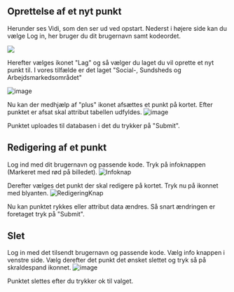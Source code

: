 ## Oprettelse af et nyt punkt
Herunder ses Vidi, som den ser ud ved opstart. Nederst i højere side kan du vælge Log in, her bruger du dit brugernavn samt kodeordet.

![](https://user-images.githubusercontent.com/49276387/55557514-4155f880-56ea-11e9-9d31-5c0d52c827ef.png)

Herefter vælges ikonet "Lag" og så vælger du laget du vil oprette et nyt punkt til. I vores tilfælde er det laget "Social-, Sundsheds og Arbejdsmarkedsområdet"

![image](https://user-images.githubusercontent.com/49276387/55613083-1622e600-578a-11e9-91fc-2a57c1a1d432.png)

Nu kan der medhjælp af "plus" ikonet afsættes et punkt på kortet. Efter punktet er afsat skal attribut tabellen udfyldes. 
![image](https://user-images.githubusercontent.com/49276387/55613282-a4976780-578a-11e9-84f4-89a832f0e8cb.png)

Punktet uploades til databasen i det du trykker på "Submit". 
 
## Redigering af et punkt
Log ind med dit brugernavn og passende kode. Tryk på infoknappen (Markeret med rød på billedet). 
![Infoknap](https://user-images.githubusercontent.com/49276387/63855244-3eacb600-c99f-11e9-8be1-01b071c0e2b6.PNG)


Derefter vælges det punkt der skal redigere på kortet. Tryk nu på ikonnet med blyanten. 
![RedigeringKnap](https://user-images.githubusercontent.com/49276387/63855725-68b2a800-c9a0-11e9-87f4-54bb06bb2828.PNG)

Nu kan punktet rykkes eller attribut data ændres. Så snart ændringen er foretaget tryk på "Submit". 
 
## Slet
Log in med det tilsendt brugernavn og passende kode. Vælg info knappen i venstre side. Vælg derefter det punkt det ønsket slettet og tryk så på skraldespand ikonnet. 
![image](https://user-images.githubusercontent.com/49276387/55616020-2e4a3380-5791-11e9-9584-d316ac3f5bc8.png)

Punktet slettes efter du trykker ok til valget. 
